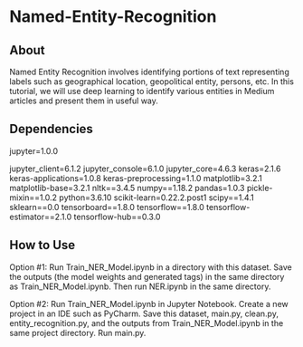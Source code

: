 # Named-Entity-Recognition

## About
Named Entity Recognition involves identifying portions of text representing labels such as geographical location, geopolitical entity, persons, etc. In this tutorial, we will use deep learning to identify various entities in Medium articles and present them in useful way.

## Dependencies
jupyter=1.0.0

jupyter_client=6.1.2
jupyter_console=6.1.0
jupyter_core=4.6.3
keras=2.1.6
keras-applications=1.0.8
keras-preprocessing=1.1.0
matplotlib=3.2.1
matplotlib-base=3.2.1
nltk==3.4.5
numpy==1.18.2
pandas=1.0.3
pickle-mixin==1.0.2
python=3.6.10
scikit-learn=0.22.2.post1
scipy==1.4.1
sklearn==0.0
tensorboard==1.8.0
tensorflow==1.8.0
tensorflow-estimator==2.1.0
tensorflow-hub==0.3.0

## How to Use
Option #1:
Run Train_NER_Model.ipynb in a directory with this dataset. Save the outputs (the model weights and generated tags) in the same directory as Train_NER_Model.ipynb. Then run NER.ipynb in the same directory.

Option #2:
Run Train_NER_Model.ipynb in Jupyter Notebook. Create a new project in an IDE such as PyCharm. Save this dataset, main.py, clean.py, entity_recognition.py, and the outputs from Train_NER_Model.ipynb in the same project directory. Run main.py.
